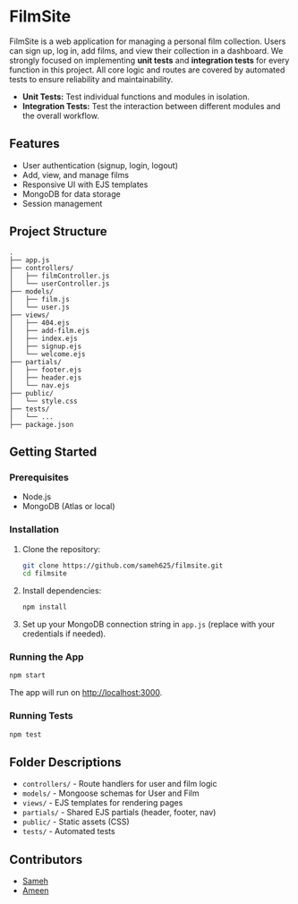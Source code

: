 
# FilmSite

FilmSite is a web application for managing a personal film collection. Users can sign up, log in, add films, and view their collection in a dashboard.
We strongly focused on implementing **unit tests** and **integration tests** for every function in this project. All core logic and routes are covered by automated tests to ensure reliability and maintainability.

- **Unit Tests:** Test individual functions and modules in isolation.
- **Integration Tests:** Test the interaction between different modules and the overall workflow.


## Features

- User authentication (signup, login, logout)
- Add, view, and manage films
- Responsive UI with EJS templates
- MongoDB for data storage
- Session management

## Project Structure

```
.
├── app.js
├── controllers/
│   ├── filmController.js
│   └── userController.js
├── models/
│   ├── film.js
│   └── user.js
├── views/
│   ├── 404.ejs
│   ├── add-film.ejs
│   ├── index.ejs
│   ├── signup.ejs
│   └── welcome.ejs
├── partials/
│   ├── footer.ejs
│   ├── header.ejs
│   └── nav.ejs
├── public/
│   └── style.css
├── tests/
│   └── ...
├── package.json
```

## Getting Started

### Prerequisites

- Node.js
- MongoDB (Atlas or local)

### Installation

1. Clone the repository:
    ```sh
    git clone https://github.com/sameh625/filmsite.git
    cd filmsite
    ```

2. Install dependencies:
    ```sh
    npm install
    ```

3. Set up your MongoDB connection string in `app.js` (replace with your credentials if needed).

### Running the App

```sh
npm start
```

The app will run on [http://localhost:3000](http://localhost:3000).

### Running Tests

```sh
npm test
```

## Folder Descriptions

- `controllers/` - Route handlers for user and film logic
- `models/` - Mongoose schemas for User and Film
- `views/` - EJS templates for rendering pages
- `partials/` - Shared EJS partials (header, footer, nav)
- `public/` - Static assets (CSS)
- `tests/` - Automated tests
## Contributors

- [Sameh](https://github.com/sameh625)
- [Ameen]([https://github.com/ameen-profile](https://github.com/Ameensakr/))
